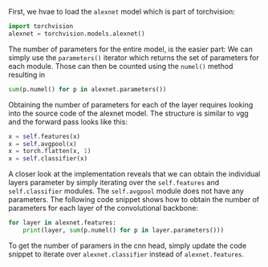 First, we hvae to load the `alexnet` model which is part of torchvision:

```python
import torchvision
alexnet = torchvision.models.alexnet()
```

The number of parameters for the entire model, is the easier part: We can simply use the `parameters()` iterator which returns the set of parameters for each module. Those can then be counted using the `numel()` method resulting in

```python
sum(p.numel() for p in alexnet.parameters())
```
Obtaining the number of parameters for each of the layer requires looking into the source code of the alexnet model. The structure is similar to vgg and the forward pass looks like this:

```python
x = self.features(x)
x = self.avgpool(x)
x = torch.flatten(x, 1)
x = self.classifier(x)
```

A closer look at the implementation reveals that we can obtain the individual layers parameter by simply iterating over the `self.features` and `self.classifier` modules. The `self.avgpool` module does not have any parameters. The following code snippet shows how to obtain the number of parameters for each layer of the convolutional backbone:

```python
for layer in alexnet.features:
    print(layer, sum(p.numel() for p in layer.parameters()))
```

To get the number of paramers in the cnn head, simply update the code snippet to iterate over `alexnet.classifier` instead of `alexnet.features`.